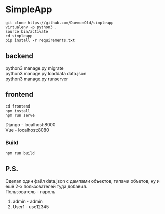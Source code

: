 # SimpleApp

```
git clone https://github.com/DaemonOld/simpleapp
virtualenv -p python3 .
source bin/activate
cd simpleapp
pip install -r requirements.txt
```

## backend
python3 manage.py migrate  
python3 manage.py loaddata data.json  
python3 manage.py runserver

## frontend
```
cd frontend
npm install
npm run serve
```


Django - localhost:8000  
Vue - localhost:8080


### Build
```
npm run build
```

## P.S.
Сделал один файл data.json с дампами объектов, типами объетов, ну и ешё 2-х пользователей туда добавил.  
Пользователь - пароль  
1. admin - admin  
2. User1 - use12345
